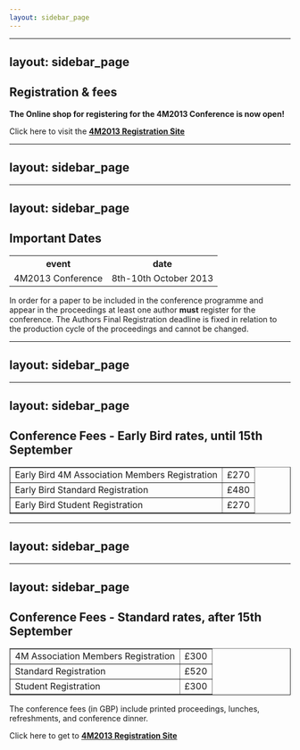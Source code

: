 ```yaml
---
layout: sidebar_page
---
```


---
layout: sidebar_page
---

## Registration & fees

**The Online shop for registering for the 4M2013 Conference is now open!**

Click here to visit the [**4M2013 Registration Site**]( 
http://shop.bham.ac.uk/browse/extra_info.asp?compid=1&modid=2&deptid=31&catid=90&prodid=673)
<!--break-->
---
layout: sidebar_page
---

---
layout: sidebar_page
---

## Important Dates

<table class="info" style="width:100%;">
<tr><th>event</th><th>date</th></tr>
<tr class="main-event"><td>4M2013 Conference</td><td>8th-10th October 2013</td></tr> 
</table>

In order for a paper to be included in the conference programme and appear in the proceedings at least one author **must** register for the conference. The Authors Final Registration deadline is fixed in relation to the production cycle of the proceedings and cannot be changed.  

---
layout: sidebar_page
---

---
layout: sidebar_page
---

## Conference Fees - Early Bird rates, until 15th September

<table border="1">
<tr>
<td>Early Bird 4M Association Members Registration</td>
<td>£270</td>
</tr>
<tr>
<td>Early Bird Standard Registration</td>
<td>£480</td>
</tr>
<tr>
<td>Early Bird Student Registration</td>
<td>£270</td>
</tr>
</table> 

---
layout: sidebar_page
---

---
layout: sidebar_page
---

## Conference Fees - Standard rates, after 15th September


<table border="1">
<tr>
<td>4M Association Members Registration</td>
<td>£300</td>
</tr>
<tr>
<td>Standard Registration</td>
<td>£520</td>
</tr>
<tr>
<td>Student Registration  
</td>
<td>£300</td>
</tr>
</table> 

The conference fees (in GBP) include printed proceedings, lunches, refreshments, and conference dinner.

Click here to get to [**4M2013 Registration Site**]( 
http://shop.bham.ac.uk/browse/extra_info.asp?compid=1&modid=2&deptid=31&catid=90&prodid=673)